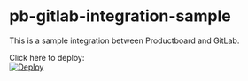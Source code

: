 # pb-gitlab-integration-sample

This is a sample integration between Productboard and GitLab.  

Click here to deploy:
<br>
<a href="https://heroku.com/deploy?template=https://github.com/heroku/node-js-getting-started">
  <img src="https://www.herokucdn.com/deploy/button.svg" alt="Deploy">
</a>
